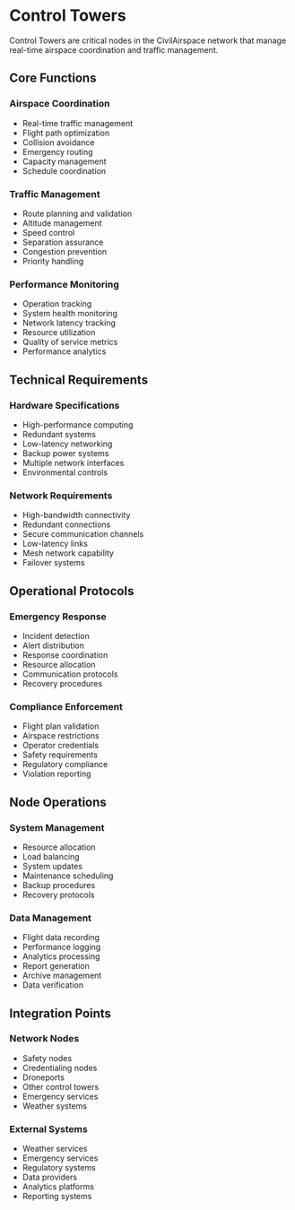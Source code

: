 # Control Towers

Control Towers are critical nodes in the CivilAirspace network that manage real-time airspace coordination and traffic management.

## Core Functions

### Airspace Coordination
- Real-time traffic management
- Flight path optimization
- Collision avoidance
- Emergency routing
- Capacity management
- Schedule coordination

### Traffic Management
- Route planning and validation
- Altitude management
- Speed control
- Separation assurance
- Congestion prevention
- Priority handling

### Performance Monitoring
- Operation tracking
- System health monitoring
- Network latency tracking
- Resource utilization
- Quality of service metrics
- Performance analytics

## Technical Requirements

### Hardware Specifications
- High-performance computing
- Redundant systems
- Low-latency networking
- Backup power systems
- Multiple network interfaces
- Environmental controls

### Network Requirements
- High-bandwidth connectivity
- Redundant connections
- Secure communication channels
- Low-latency links
- Mesh network capability
- Failover systems

## Operational Protocols

### Emergency Response
- Incident detection
- Alert distribution
- Response coordination
- Resource allocation
- Communication protocols
- Recovery procedures

### Compliance Enforcement
- Flight plan validation
- Airspace restrictions
- Operator credentials
- Safety requirements
- Regulatory compliance
- Violation reporting

## Node Operations

### System Management
- Resource allocation
- Load balancing
- System updates
- Maintenance scheduling
- Backup procedures
- Recovery protocols

### Data Management
- Flight data recording
- Performance logging
- Analytics processing
- Report generation
- Archive management
- Data verification

## Integration Points

### Network Nodes
- Safety nodes
- Credentialing nodes
- Droneports
- Other control towers
- Emergency services
- Weather systems

### External Systems
- Weather services
- Emergency services
- Regulatory systems
- Data providers
- Analytics platforms
- Reporting systems
